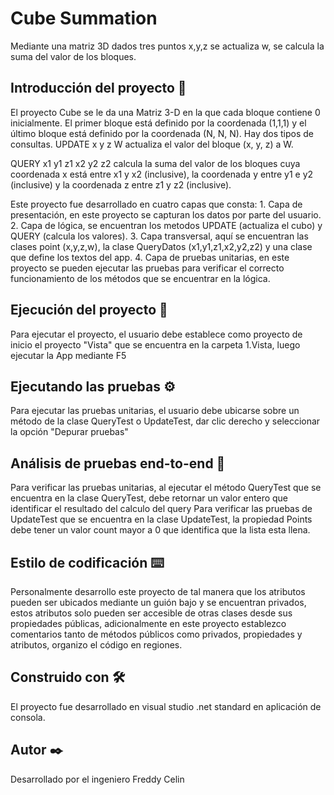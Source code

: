 # Cube Summation
Mediante una matriz 3D dados tres puntos x,y,z se actualiza w, se calcula la suma del valor de los bloques.


Introducción del proyecto 🚀
--------------------------
El proyecto Cube se le da una Matriz 3-D en la que cada bloque contiene 0 inicialmente. El primer bloque está definido por la coordenada (1,1,1) y el último bloque está definido por la coordenada (N, N, N). Hay dos tipos de consultas.
UPDATE x y z W
actualiza el valor del bloque (x, y, z) a W.

QUERY x1 y1 z1 x2 y2 z2
calcula la suma del valor de los bloques cuya coordenada x está entre x1 y x2 (inclusive), la coordenada y entre y1 e y2 (inclusive) y la coordenada z entre z1 y z2 (inclusive).


Este proyecto fue desarrollado en cuatro capas que consta:
	1. Capa de presentación, en este proyecto se capturan los datos por parte del usuario.
	2. Capa de lógica, se encuentran los metodos UPDATE (actualiza el cubo) y QUERY (calcula los valores).
	3. Capa transversal, aquí se encuentran las clases point (x,y,z,w), la clase QueryDatos (x1,y1,z1,x2,y2,z2) y una clase que define los textos del app.
	4. Capa de pruebas unitarias, en este proyecto se pueden ejecutar las pruebas para verificar el correcto funcionamiento de los métodos que se encuentrar en la lógica.


Ejecución del proyecto 🔧
------------------------
Para ejecutar el proyecto, el usuario debe establece como proyecto de inicio el proyecto "Vista" que se encuentra en la carpeta 1.Vista, luego ejecutar la App mediante F5


Ejecutando las pruebas ⚙️
-------------------------
Para ejecutar las pruebas unitarias, el usuario debe ubicarse sobre un método de la clase QueryTest o UpdateTest, dar clic derecho y seleccionar la opción "Depurar pruebas"


Análisis de pruebas end-to-end 🔩
--------------------------------
Para verificar las pruebas unitarias, al ejecutar el método QueryTest que se encuentra en la clase QueryTest, debe retornar un valor entero que identificar el resultado del calculo del query
Para verificar las pruebas de UpdateTest que se encuentra en la clase UpdateTest, la propiedad Points debe tener un valor count mayor a 0 que identifica que la lista esta llena.


Estilo de codificación ⌨️
-------------------------
Personalmente desarrollo este proyecto de tal manera que los atributos pueden ser ubicados mediante un guión bajo y se encuentran privados, estos atributos solo pueden ser accesible de otras clases desde sus propiedades públicas, adicionalmente en este proyecto establezco comentarios tanto de métodos públicos como privados, propiedades y atributos, organizo el código en regiones.


Construido con 🛠️
-----------------
El proyecto fue desarrollado en visual studio .net standard en aplicación de consola.


Autor ✒️
--------
Desarrollado por el ingeniero Freddy Celin